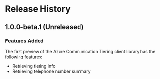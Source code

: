 # Release History

## 1.0.0-beta.1 (Unreleased)

### Features Added
The first preview of the Azure Communication Tiering client library has the following features:

- Retrieving tiering info
- Retrieving telephone number summary
